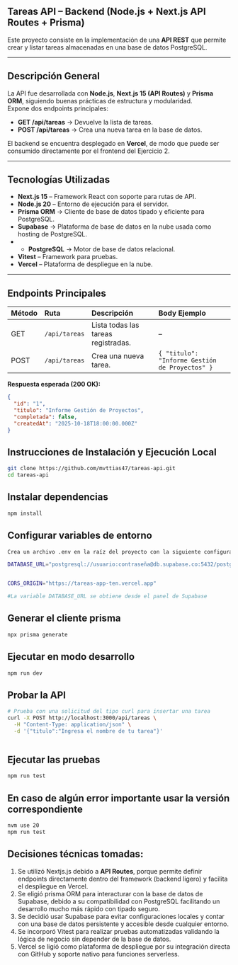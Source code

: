 ## Tareas API – Backend (Node.js + Next.js API Routes + Prisma)

Este proyecto consiste en la implementación de una **API REST** que permite crear y listar tareas almacenadas en una base de datos PostgreSQL.

---

## Descripción General

La API fue desarrollada con **Node.js**, **Next.js 15 (API Routes)** y **Prisma ORM**, siguiendo buenas prácticas de estructura y modularidad.  
Expone dos endpoints principales:

- **GET /api/tareas** → Devuelve la lista de tareas.  
- **POST /api/tareas** → Crea una nueva tarea en la base de datos.

El backend se encuentra desplegado en **Vercel**, de modo que puede ser consumido directamente por el frontend del Ejercicio 2.

---

## Tecnologías Utilizadas

- **Next.js 15** – Framework React con soporte para rutas de API.  
- **Node.js 20** – Entorno de ejecución para el servidor.  
- **Prisma ORM** → Cliente de base de datos tipado y eficiente para PostgreSQL.  
- **Supabase** → Plataforma de base de datos en la nube usada como hosting de PostgreSQL.
- - **PostgreSQL** → Motor de base de datos relacional.  
- **Vitest** – Framework para pruebas.  
- **Vercel** – Plataforma de despliegue en la nube.  

---

## Endpoints Principales

| Método | Ruta | Descripción | Body Ejemplo |
|:--|:--|:--|:--|
| GET | `/api/tareas` | Lista todas las tareas registradas. | – |
| POST | `/api/tareas` | Crea una nueva tarea. | `{ "titulo": "Informe Gestión de Proyectos" }` |

**Respuesta esperada (200 OK):**
```json
{
  "id": "1",
  "titulo": "Informe Gestión de Proyectos",
  "completada": false,
  "createdAt": "2025-10-18T18:00:00.000Z"
}
```
## Instrucciones de Instalación y Ejecución Local
```bash
git clone https://github.com/mvttias47/tareas-api.git
cd tareas-api
```
## Instalar dependencias
```bash
npm install
```
## Configurar variables de entorno
```bash
Crea un archivo .env en la raíz del proyecto con la siguiente configuración:

DATABASE_URL="postgresql://usuario:contraseña@db.supabase.co:5432/postgres"


CORS_ORIGIN="https://tareas-app-ten.vercel.app"

#La variable DATABASE_URL se obtiene desde el panel de Supabase
```
## Generar el cliente prisma
```bash
npx prisma generate
```
## Ejecutar en modo desarrollo
```bash
npm run dev
```
## Probar la API
```bash
# Prueba con una solicitud del tipo curl para insertar una tarea
curl -X POST http://localhost:3000/api/tareas \
  -H "Content-Type: application/json" \
  -d '{"titulo":"Ingresa el nombre de tu tarea"}'

```

## Ejecutar las pruebas
```bash
npm run test
```
## En caso de algún error importante usar la versión correspondiente
```bash
nvm use 20
npm run test
```

## Decisiones técnicas tomadas:
1. Se utilizó Nextjs.js debido a **API Routes**, porque permite definir endpoints directamente dentro del framework (backend ligero) y facilita el despliegue en Vercel.
2. Se eligió prisma ORM para interacturar con la base de datos de Supabase, debido a su compatibilidad con PostgreSQL facilitando un desarrollo mucho más rápido con tipado seguro.
3. Se decidió usar Supabase para evitar configuraciones locales y contar con una base de datos persistente y accesible desde cualquier entorno.
4. Se incorporó Vitest para realizar pruebas automatizadas validando la lógica de negocio sin depender de la base de datos.
5. Vercel se ligió como plataforma de despliegue por su integración directa con GitHub y soporte nativo para funciones serverless.



